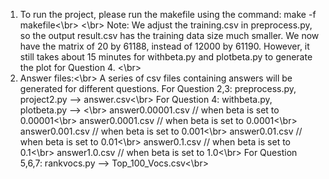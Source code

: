1. To run the project, please run the makefile using the command:
make -f makefile<\br>
<\br>
Note: We adjust the training.csv in preprocess.py, so the output result.csv has the training data size much smaller. We now have the matrix of 20 by 61188, instead of 12000 by 61190.
However, it still takes about 15 minutes for withbeta.py and plotbeta.py 
to generate the plot for Question 4.
<\br>
2. Answer files:<\br>
A series of csv files containing answers will be generated for different questions.
For Question 2,3:	preprocess.py, project2.py --> answer.csv<\br>
For Question 4:		withbeta.py, plotbeta.py  --> <\br>
					answer0.00001.csv // when beta is set to 0.00001<\br>
					answer0.0001.csv  // when beta is set to 0.0001<\br>
					answer0.001.csv   // when beta is set to 0.001<\br>
					answer0.01.csv    // when beta is set to 0.01<\br>
					answer0.1.csv     // when beta is set to 0.1<\br>
					answer1.0.csv     // when beta is set to 1.0<\br>
For Question 5,6,7:	rankvocs.py  --> Top_100_Vocs.csv<\br>





